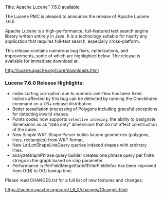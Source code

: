 Title: Apache Lucene™ 7.6.0 available

The Lucene PMC is pleased to announce the release of Apache Lucene 7.6.0.

Apache Lucene is a high-performance, full-featured text search engine library written entirely in Java. It is a technology suitable for nearly any application that requires full-text search, especially cross-platform.

This release contains numerous bug fixes, optimizations, and improvements, some of which are highlighted below. The release is available for immediate download at:

  <http://lucene.apache.org/core/downloads.html>

### Lucene 7.6.0 Release Highlights:

  * Index sorting corruption due to numeric overflow has been fixed. Indices affected by this bug can be detected by running the CheckIndex command on a 7.6+ release distribution.
  * Better tessellation processing of Polygons including graceful exceptions for detecting invalid shapes.
  * Points codec now supports `selective indexing`; the ability to designate dimensions as as "data only" dimensions that do not affect construction of the index.
  * New Simple WKT Shape Parser builds lucene geometries (polygons, lines, rectangles) from WKT format.
  * New LatLonShapeLineQuery queries indexed shapes with arbitrary lines.
  * analyzeGraphPhrase query builder creates one phrase query per finite strings in the graph based on slop parameter.
  * Performance in PerFieldMergeState#FilterFieldInfos has been improved from O(N) to O(1) lookup time.

Please read CHANGES.txt for a full list of new features and changes:

  <https://lucene.apache.org/core/7_6_0/changes/Changes.html>

